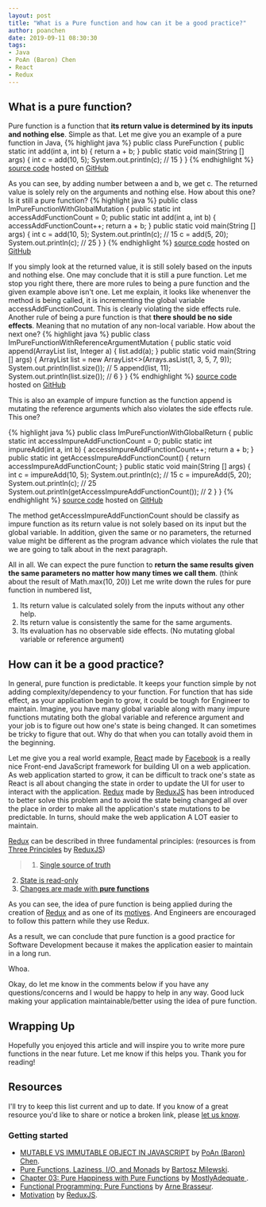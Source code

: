 ```yaml
---
layout: post
title: "What is a Pure function and how can it be a good practice?"
author: poanchen
date: 2019-09-11 08:30:30
tags:
- Java
- PoAn (Baron) Chen
- React
- Redux
---
```

## What is a pure function?

Pure function is a function that **its return value is determined by its inputs and nothing else**. Simple as that. Let me give you an example of a pure function in Java,
{% highlight java %}
  public class PureFunction {
    public static int add(int a, int b) {
      return a + b;
    }
    public static void main(String [] args) {
      int c = add(10, 5);
      System.out.println(c); // 15
    }
  }
{% endhighlight %}
<a href="https://github.com/poanchen/code-for-blog/blob/master/2019/09/11/what-is-a-pure-function-and-how-can-it-be-a-good-practice/PureFunction.java" target="_blank">source code</a> hosted on <a href="https://github.com" target="_blank">GitHub</a>

As you can see, by adding number between a and b, we get c. The returned value is solely rely on the arguments and nothing else. How about this one? Is it still a pure function?
{% highlight java %}
  public class ImPureFunctionWithGlobalMutation {
    public static int accessAddFunctionCount = 0;
    public static int add(int a, int b) {
      accessAddFunctionCount++;
      return a + b;
    }
    public static void main(String [] args) {
      int c = add(10, 5);
      System.out.println(c); // 15
      c = add(5, 20);
      System.out.println(c); // 25
    }
  }
{% endhighlight %}
<a href="https://github.com/poanchen/code-for-blog/blob/master/2019/09/11/what-is-a-pure-function-and-how-can-it-be-a-good-practice/ImPureFunctionWithGlobalMutation.java" target="_blank">source code</a> hosted on <a href="https://github.com" target="_blank">GitHub</a>

If you simply look at the returned value, it is still solely based on the inputs and nothing else. One may conclude that it is still a pure function. Let me stop you right there, there are more rules to being a pure function and the given example above isn't one. Let me explain, it looks like whenenver the method is being called, it is incrementing the global variable accessAddFunctionCount. This is clearly violating the side effects rule. Another rule of being a pure function is that **there should be no side effects**. Meaning that no mutation of any non-local variable. How about the next one?
{% highlight java %}
  public class ImPureFunctionWithReferenceArgumentMutation {
    public static void append(ArrayList<Integer> list, Integer a) {
      list.add(a);
    }
    public static void main(String [] args) {
      ArrayList<Integer> list = new ArrayList<>(Arrays.asList(1, 3, 5, 7, 9));
      System.out.println(list.size()); // 5
      append(list, 11);
      System.out.println(list.size()); // 6
    }
  }
{% endhighlight %}
<a href="https://github.com/poanchen/code-for-blog/blob/master/2019/09/11/what-is-a-pure-function-and-how-can-it-be-a-good-practice/ImPureFunctionWithReferenceArgumentMutation.java" target="_blank">source code</a> hosted on <a href="https://github.com" target="_blank">GitHub</a>

This is also an example of impure function as the function append is mutating the reference arguments which also violates the side effects rule. This one?

{% highlight java %}
  public class ImPureFunctionWithGlobalReturn {
    public static int accessImpureAddFunctionCount = 0;
    public static int impureAdd(int a, int b) {
      accessImpureAddFunctionCount++;
      return a + b;
    }
    public static int getAccessImpureAddFunctionCount() {
      return accessImpureAddFunctionCount;
    }
    public static void main(String [] args) {
      int c = impureAdd(10, 5);
      System.out.println(c); // 15
      c = impureAdd(5, 20);
      System.out.println(c); // 25
      System.out.println(getAccessImpureAddFunctionCount()); // 2
    }
  }
{% endhighlight %}
<a href="https://github.com/poanchen/code-for-blog/blob/master/2019/09/11/what-is-a-pure-function-and-how-can-it-be-a-good-practice/ImPureFunctionWithGlobalReturn.java" target="_blank">source code</a> hosted on <a href="https://github.com" target="_blank">GitHub</a>

The method getAccessImpureAddFunctionCount should be classify as impure function as its return value is not solely based on its input but the global variable. In addition, given the same or no parameters, the returned value might be different as the program advance which violates the rule that we are going to talk about in the next paragraph.

All in all. We can expect the pure function to **return the same results given the same parameters no matter how many times we call them**. (think about the result of Math.max(10, 20)) Let me write down the rules for pure function in numbered list,

1. Its return value is calculated solely from the inputs without any other help.
2. Its return value is consistently the same for the same arguments.
3. Its evaluation has no observable side effects. (No mutating global variable or reference argument)

## How can it be a good practice?

In general, pure function is predictable. It keeps your function simple by not adding complexity/dependency to your function. For function that has side effect, as your application begin to grow, it could be tough for Engineer to maintain. Imagine, you have many global variable along with many impure functions mutating both the global variable and reference argument and your job is to figure out how one's state is being changed. It can sometimes be tricky to figure that out. Why do that when you can totally avoid them in the beginning.

Let me give you a real world example, [React](https://github.com/facebook/react) made by [Facebook](https://github.com/facebook) is a really nice Front-end JavaScript framework for building UI on a web application. As web application started to grow, it can be difficult to track one's state as React is all about changing the state in order to update the UI for user to interact with the application. [Redux](https://github.com/reduxjs/redux) made by [ReduxJS](https://redux.js.org/) has been introduced to better solve this problem and to avoid the state being changed all over the place in order to make all the application's state mutations to be predictable. In turns, should make the web application A LOT easier to maintain.

[Redux](https://github.com/reduxjs/redux) can be described in three fundamental principles: (resources is from [Three Principles](https://redux.js.org/introduction/three-principles) by [ReduxJS](https://redux.js.org/))

> 1. [Single source of truth](https://redux.js.org/introduction/three-principles#single-source-of-truth)
  2. [State is read-only](https://redux.js.org/introduction/three-principles#state-is-read-only)
  3. [Changes are made with **pure functions**](https://redux.js.org/introduction/three-principles#changes-are-made-with-pure-functions)

As you can see, the idea of pure function is being applied during the creation of [Redux](https://github.com/reduxjs/redux) and as one of its [motives](https://redux.js.org/introduction/motivation). And Engineers are encouraged to follow this pattern while they use Redux.

As a result, we can conclude that pure function is a good practice for Software Development because it makes the application easier to maintain in a long run.

Whoa.

Okay, do let me know in the comments below if you have any questions/concerns and I would be happy to help in any way. Good luck making your application maintainable/better using the idea of pure function.

## Wrapping Up

Hopefully you enjoyed this article and will inspire you to write more pure functions in the near future. Let me know if this helps you. Thank you for reading!

## Resources

I'll try to keep this list current and up to date. If you know of a great resource you'd like to share or notice a broken link, please [let us know](https://github.com/poanchen/poanchen.github.io/issues).

### Getting started

* [MUTABLE VS IMMUTABLE OBJECT IN JAVASCRIPT](https://poanchen.github.io/blog/2017/06/13/mutable-vs-Immutable-object-in-JavaScript) by [PoAn (Baron) Chen](https://github.com/poanchen).
* [Pure Functions, Laziness, I/O, and Monads](https://www.schoolofhaskell.com/school/starting-with-haskell/basics-of-haskell/3-pure-functions-laziness-io) by [Bartosz Milewski](https://www.schoolofhaskell.com/user/bartosz).
* [Chapter 03: Pure Happiness with Pure Functions](https://mostly-adequate.gitbooks.io/mostly-adequate-guide/ch03.html) by [MostlyAdequate
](https://github.com/MostlyAdequate).
* [Functional Programming: Pure Functions](https://www.sitepoint.com/functional-programming-pure-functions/) by [Arne Brasseur](https://www.sitepoint.com/author/abrasseur/).
* [Motivation](https://redux.js.org/introduction/motivation) by [ReduxJS](https://redux.js.org/).
